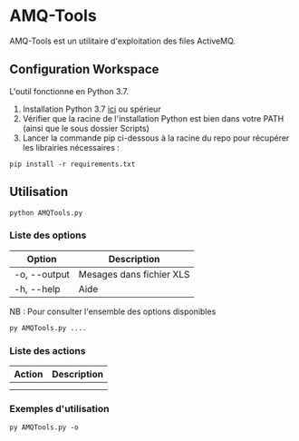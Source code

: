 # AMQ-Tools

AMQ-Tools est un utilitaire d'exploitation des files ActiveMQ.

## Configuration Workspace

L'outil fonctionne en Python 3.7.

1. Installation Python 3.7 [ici](https://www.python.org/downloads/release/python-374/) ou spérieur 
2. Vérifier que la racine de l'installation Python est bien dans votre PATH (ainsi que le sous dossier Scripts)
2. Lancer la commande pip ci-dessous à la racine du repo pour récupérer les librairies nécessaires :


```
pip install -r requirements.txt
```

## Utilisation

```
python AMQTools.py
```

### Liste des options



| Option                    | Description               |
|---------------------------|---------------------------|
| -o, --output              | Mesages dans fichier XLS  |
| -h, --help                | Aide                      |

NB : Pour consulter l'ensemble des options disponibles 
```
py AMQTools.py ....
```

### Liste des actions


| Action             | Description                                          |
|--------------------|------------------------------------------------------|
|                    |                                                      |
|                       |                                                      |



### Exemples d'utilisation

```
py AMQTools.py -o
```